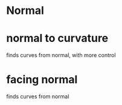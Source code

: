 # **Normal**

# normal to curvature

finds curves from normal, with more control

# facing normal

finds curves from normal
